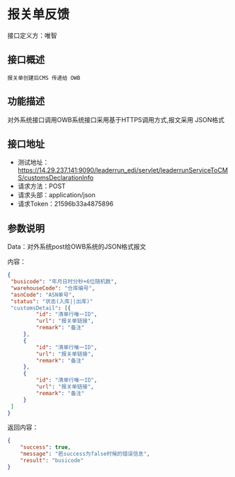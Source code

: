 # 报关单反馈

接口定义方：唯智

## 接口概述

    报关单创建后CMS 传递给 OWB

## 功能描述

  对外系统接口调用OWB系统接口采用基于HTTPS调用方式,报文采用 JSON格式
  
## 接口地址  
  
  * 测试地址：https://14.29.237.141:9090/leaderrun_edi/servlet/leaderrunServiceToCMS/customsDeclarationInfo
  * 请求方法：POST
  * 请求头部：application/json
  * 请求Token：21596b33a4875896
  
 
## 参数说明
  
  Data：对外系统post给OWB系统的JSON格式报文 
  
  内容：
   ```json
{
	"busicode": "年月日时分秒+6位随机数",
	"warehouseCode": "仓库编号",
	"asnCode": "ASN单号",
	"status": "状态(入库||出库)"
	"customsDetail": [{
			"id": "清单行唯一ID",
			"url": "报关单链接",
			"remark": "备注"
		},
		{
			"id": "清单行唯一ID",
			"url": "报关单链接",
			"remark": "备注"
		},
		{
			"id": "清单行唯一ID",
			"url": "报关单链接",
			"remark": "备注"
		}
	]
}
```
      	 
返回内容：

```json
{
    "success": true,
    "message": "若success为false时候的错误信息",
    "result": "busicode"
}
```
